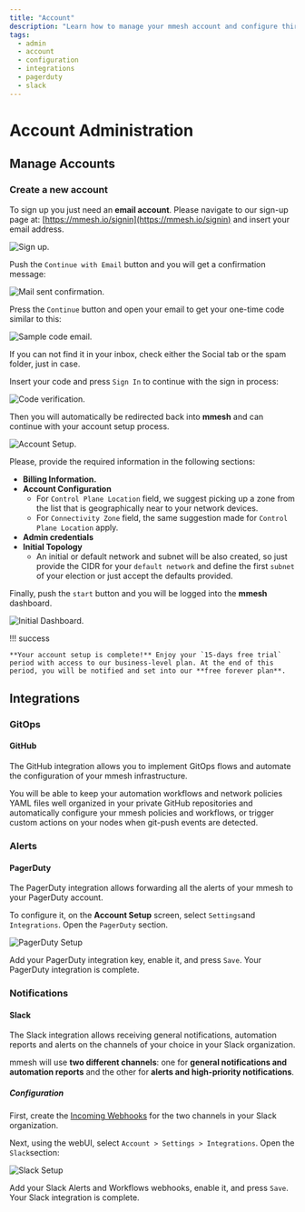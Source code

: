 ```yaml
---
title: "Account"
description: "Learn how to manage your mmesh account and configure third-party integrations."
tags:
  - admin
  - account
  - configuration
  - integrations
  - pagerduty
  - slack
---
```


# Account Administration

## Manage Accounts

### Create a new account

To sign up you just need an **email account**. Please navigate to our sign-up page at: [https://mmesh.io/signin](https://mmesh.io/signin) and insert your email address.

![Sign up.](../assets/images/mmesh-signup.png)

Push the `Continue with Email` button and you will get a confirmation message:

![Mail sent confirmation.](../assets/images/mail-sent-confirmation.png)

Press the `Continue` button and open your email to get your one-time code similar to this:

![Sample code email.](../assets/images/stytch-code.png)

If you can not find it in your inbox, check either the Social tab or the spam folder, just in case.

Insert your code and press `Sign In` to continue with the sign in process:

![Code verification.](../assets/images/code-verification.png)

Then you will automatically be redirected back into **mmesh** and can continue with your account setup process.

![Account Setup.](../assets/images/account-setup.png)

  

Please, provide the required information in the following sections:

*   **Billing Information.**
*   **Account Configuration**
    *   For `Control Plane Location` field, we suggest picking up a zone from the list that is geographically near to your network devices.
    *   For `Connectivity Zone` field, the same suggestion made for `Control Plane Location` apply.
*   **Admin credentials**
*   **Initial Topology**
    *   An initial or default network and subnet will be also created, so just provide the CIDR for your `default network` and define the first `subnet` of your election or just accept the defaults provided.

Finally, push the `start` button and you will be logged into the **mmesh** dashboard.

  

![Initial Dashboard.](../assets/images/initial-dashboard.png)

!!! success

    **Your account setup is complete!** Enjoy your `15-days free trial` period with access to our business-level plan. At the end of this period, you will be notified and set into our **free forever plan**.

## Integrations

### GitOps

#### GitHub

The GitHub integration allows you to implement GitOps flows and automate the configuration of your mmesh infrastructure.

You will be able to keep your automation workflows and network policies YAML files well organized in your private GitHub repositories and automatically configure your mmesh policies and workflows, or trigger custom actions on your nodes when git-push events are detected.

### Alerts

#### PagerDuty

The PagerDuty integration allows forwarding all the alerts of your mmesh to your PagerDuty account.

To configure it, on the **Account Setup** screen, select `Settings`and `Integrations`. Open the `PagerDuty` section.

![PagerDuty Setup](../assets/images/pagerduty-setup.png)

Add your PagerDuty integration key, enable it, and press `Save`. Your PagerDuty integration is complete.


### Notifications

#### Slack

The Slack integration allows receiving general notifications, automation reports and alerts on the channels of your choice in your Slack organization.

mmesh will use **two different channels**: one for **general notifications and automation reports** and the other for **alerts and high-priority notifications**.

##### Configuration

First, create the [Incoming Webhooks](https://api.slack.com/messaging/webhooks) for the two channels in your Slack organization.

Next, using the webUI, select `Account > Settings > Integrations`. Open the `Slack`section:

![Slack Setup](../assets/images/slack-setup.png)

Add your Slack Alerts and Workflows webhooks, enable it, and press `Save`. Your Slack integration is complete.
